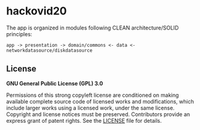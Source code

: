 # hackovid20

The app is organized in modules following CLEAN architecture/SOLID principles:
```
app -> presentation -> domain/commons <- data <- networkdatasource/diskdatasource
```


## License
**GNU General Public License (GPL) 3.0**

Permissions of this strong copyleft license are conditioned on making available complete source code of licensed works and modifications, which include larger works using a licensed work, under the same license. Copyright and license notices must be preserved. Contributors provide an express grant of patent rights. See the [LICENSE][1] file for details.


[1]: https://github.com/orioltobar/hackovid20/blob/add-license-1/LICENSE